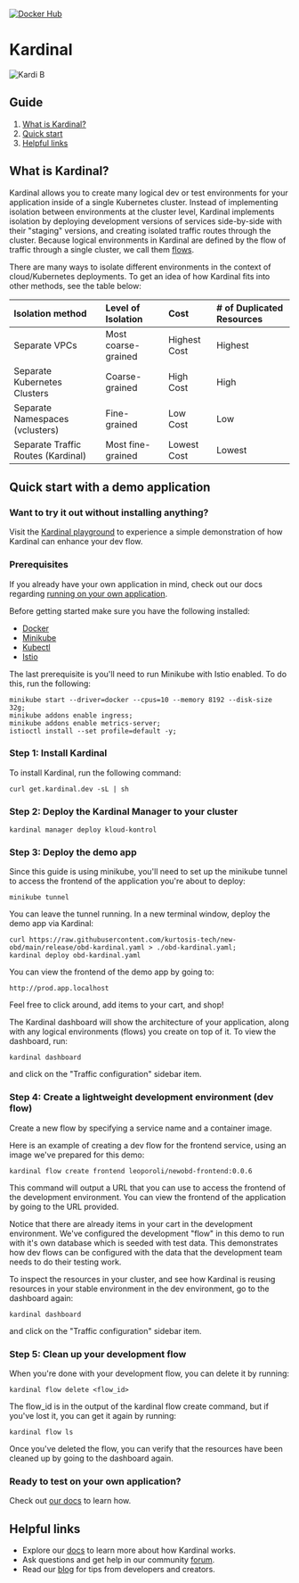 [![Docker Hub](https://img.shields.io/badge/dockerhub-images-important.svg?logo=docker)](https://hub.docker.com/u/kurtosistech)

# Kardinal

![Kardi B](https://kardinal.dev/_next/static/media/kardinal-orange.65ea335b.png)

## Guide
1. [What is Kardinal?](https://github.com/kurtosis-tech/kardinal/edit/main/README.md#what-is-kardinal)
3. [Quick start](https://github.com/kurtosis-tech/kardinal/edit/main/README.md#quick-start-with-a-demo-application)
4. [Helpful links](https://github.com/kurtosis-tech/kardinal/edit/main/README.md#helpful-links)


## What is Kardinal?

Kardinal allows you to create many logical dev or test environments for your application inside of a single Kubernetes cluster. Instead of implementing isolation between environments at the cluster level, Kardinal implements isolation by deploying development versions of services side-by-side with their "staging" versions, and creating isolated traffic routes through the cluster. Because logical environments in Kardinal are defined by the flow of traffic through a single cluster, we call them [flows](https://kardinal.dev/docs/concepts/flows).

There are many ways to isolate different environments in the context of cloud/Kubernetes deployments. To get an idea of how Kardinal fits into other methods, see the table below:

| Isolation method | Level of Isolation | Cost | # of Duplicated Resources |
| :--- | :--- | :--- | :--- |
| Separate VPCs | Most coarse-grained | Highest Cost | Highest |
| Separate Kubernetes Clusters | Coarse-grained | High Cost | High |
| Separate Namespaces (vclusters) | Fine-grained | Low Cost | Low |
| Separate Traffic Routes (Kardinal) | Most fine-grained | Lowest Cost | Lowest |

## Quick start with a demo application

### Want to try it out without installing anything?

Visit the [Kardinal playground](https://github.com/kurtosis-tech/kardinal-playground/) to experience a simple demonstration of how Kardinal can enhance your dev flow.

### Prerequisites

If you already have your own application in mind, check out our docs regarding [running on your own application](https://kardinal.dev/docs/getting-started/install).

Before getting started make sure you have the following installed:

- [Docker](https://docs.docker.com/get-docker/)
- [Minikube](https://minikube.sigs.k8s.io/docs/start/?arch=%2Fmacos%2Fx86-64%2Fstable%2Fbinary+download)
- [Kubectl](https://kubernetes.io/docs/tasks/tools/)
- [Istio](https://istio.io/latest/docs/setup/getting-started/)

The last prerequisite is you'll need to run Minikube with Istio enabled. To do this, run the following:

```
minikube start --driver=docker --cpus=10 --memory 8192 --disk-size 32g;
minikube addons enable ingress;
minikube addons enable metrics-server;
istioctl install --set profile=default -y;
```

### Step 1: Install Kardinal
To install Kardinal, run the following command:

```curl get.kardinal.dev -sL | sh```

### Step 2: Deploy the Kardinal Manager to your cluster

`kardinal manager deploy kloud-kontrol`

### Step 3: Deploy the demo app
Since this guide is using minikube, you'll need to set up the minikube tunnel to access the frontend of the application you're about to deploy:

`minikube tunnel`

You can leave the tunnel running. In a new terminal window, deploy the demo app via Kardinal:

```
curl https://raw.githubusercontent.com/kurtosis-tech/new-obd/main/release/obd-kardinal.yaml > ./obd-kardinal.yaml;
kardinal deploy obd-kardinal.yaml
```

You can view the frontend of the demo app by going to:

`http://prod.app.localhost`

Feel free to click around, add items to your cart, and shop!

The Kardinal dashboard will show the architecture of your application, along with any logical environments (flows) you create on top of it. To view the dashboard, run:

`kardinal dashboard`

and click on the "Traffic configuration" sidebar item.

### Step 4: Create a lightweight development environment (dev flow)

Create a new flow by specifying a service name and a container image.

Here is an example of creating a dev flow for the frontend service, using an image we've prepared for this demo:

`kardinal flow create frontend leoporoli/newobd-frontend:0.0.6`

This command will output a URL that you can use to access the frontend of the development environment. You can view the frontend of the application by going to the URL provided.

Notice that there are already items in your cart in the development environment. We've configured the development "flow" in this demo to run with it's own database which is seeded with test data. This demonstrates how dev flows can be configured with the data that the development team needs to do their testing work.

To inspect the resources in your cluster, and see how Kardinal is reusing resources in your stable environment in the dev environment, go to the dashboard again:

`kardinal dashboard`

and click on the "Traffic configuration" sidebar item.

### Step 5: Clean up your development flow
When you're done with your development flow, you can delete it by running:

`kardinal flow delete <flow_id>`

The flow_id is in the output of the kardinal flow create command, but if you've lost it, you can get it again by running:

`kardinal flow ls`

Once you've deleted the flow, you can verify that the resources have been cleaned up by going to the dashboard again.

### Ready to test on your own application?
Check out [our docs](https://kardinal.dev/docs/getting-started/install) to learn how.

## Helpful links

- Explore our [docs](https://kardinal.dev/docs) to learn more about how Kardinal works.
- Ask questions and get help in our community [forum](https://discuss.kardinal.dev).
- Read our [blog](https://blog.kardinal.dev/) for tips from developers and creators.
